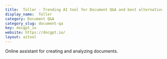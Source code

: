 ```yaml
---
title:  Toller - Trending AI tool for Document Q&A and best alternatives
display_name:  Toller
category: Document Q&A
category_slug: document-qa
key: docgpt_io
website: https://docgpt.io/
layout: aitool
---
```


Online assistant for creating and analyzing documents.
